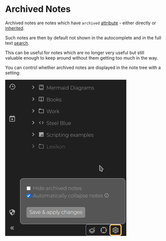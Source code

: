 # Archived Notes
Archived notes are notes which have `archived` [attribute](../../Advanced%20Usage/Attributes.md) - either directly or [inherited](../../Advanced%20Usage/Attributes/Attribute%20Inheritance.md).

Such notes are then by default not shown in the autocomplete and in the full text [search](../Navigation/Search.md).

This can be useful for notes which are no longer very useful but still valuable enough to keep around without them getting too much in the way.

You can control whether archived notes are displayed in the note tree with a setting:

![](../../Attachments/hide-archived.png)